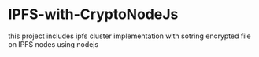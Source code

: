 # IPFS-with-CryptoNodeJs
this project includes ipfs cluster implementation with sotring encrypted file on IPFS nodes using nodejs
